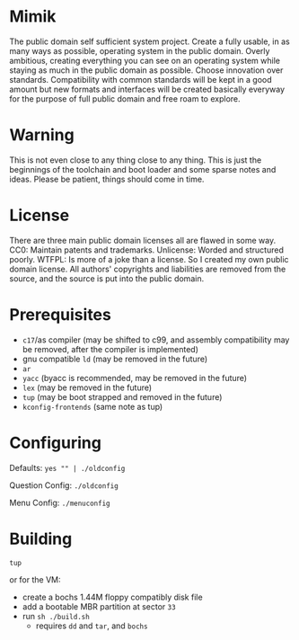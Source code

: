 # Mimik

The public domain self sufficient system project.
Create a fully usable, in as many ways as possible, operating system in the public domain.
Overly ambitious, creating everything you can see on an operating system while staying as much in the public domain as possible.
Choose innovation over standards. Compatibility with common standards will be kept in a good amount but new formats and interfaces will be created basically everyway for the purpose of full public domain and free roam to explore.

# Warning

This is not even close to any thing close to any thing. This is just the beginnings of the toolchain and boot loader and some sparse notes and ideas. Please be patient, things should come in time.

# License

There are three main public domain licenses all are flawed in some way. CC0: Maintain patents and trademarks. Unlicense: Worded and structured poorly. WTFPL: Is more of a joke than a license. So I created my own public domain license. All authors' copyrights and liabilities are removed from the source, and the source is put into the public domain.

# Prerequisites

 - `c17`/as compiler (may be shifted to c99, and assembly compatibility may be removed, after the compiler is implemented)
 - gnu compatible `ld` (may be removed in the future)
 - `ar`
 - `yacc` (byacc is recommended, may be removed in the future)
 - `lex` (may be removed in the future)
 - `tup` (may be boot strapped and removed in the future)
 - `kconfig-frontends` (same note as tup)

# Configuring

Defaults: `yes "" | ./oldconfig`

Question Config: `./oldconfig`

Menu Config: `./menuconfig`

# Building

`tup`

or for the VM:

 - create a bochs 1.44M floppy compatibly disk file
 - add a bootable MBR partition at sector `33`
 - run `sh ./build.sh`
   - requires `dd` and `tar`, and `bochs`
